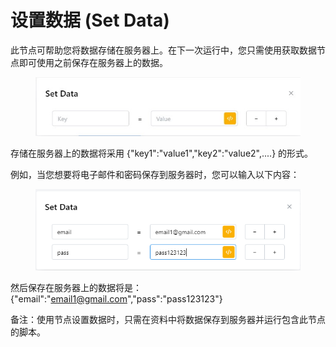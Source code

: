 # 设置数据 (Set Data)

此节点可帮助您将数据存储在服务器上。在下一次运行中，您只需使用获取数据节点即可使用之前保存在服务器上的数据。



<figure><img src="../../.gitbook/assets/image (25).png" alt=""><figcaption></figcaption></figure>

存储在服务器上的数据将采用 {"key1":"value1","key2":"value2",....} 的形式。

例如，当您想要将电子邮件和密码保存到服务器时，您可以输入以下内容：



<figure><img src="../../.gitbook/assets/image (26).png" alt=""><figcaption></figcaption></figure>

然后保存在服务器上的数据将是：{"email":"email1@gmail.com","pass":"pass123123"}

备注：使用节点设置数据时，只需在资料中将数据保存到服务器并运行包含此节点的脚本。
